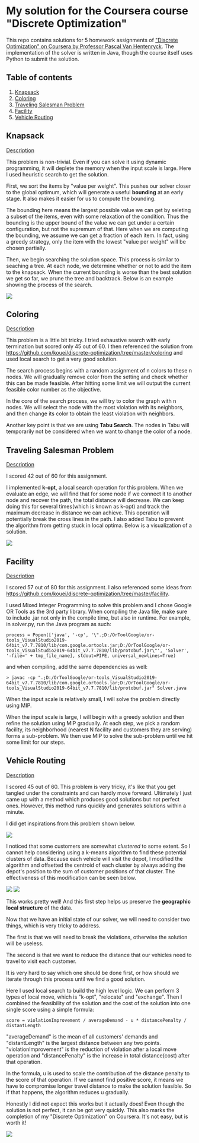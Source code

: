 # My solution for the Coursera course "Discrete Optimization"

This repo contains solutions for 5 homework assignments of ["Discrete Optimization" on Coursera by Professor Pascal Van Hentenryck](https://www.coursera.org/learn/discrete-optimization). The implementation of the solver is written in Java, though the course itself uses Python to submit the solution.

## Table of contents
1. [Knapsack](#Chapter1)
2. [Coloring](#Chapter2)
3. [Traveling Salesman Problem](#Chapter3)
4. [Facility](#Chapter4)
5. [Vehicle Routing](#Chapter5)

<a name="Chapter1"></a>
## Knapsack
[Description](./knapsack/handout.pdf)

This problem is non-trivial. Even if you can solve it using dynamic programming, it will deplete the memory when the input scale is large. Here I used heuristic search to get the solution.

First, we sort the items by "value per weight". This pushes our solver closer to the global optimum, which will generate a useful **bounding** at an early stage. It also makes it easier for us to compute the bounding.

The bounding here means the largest possible value we can get by seleting a subset of the items, even with some relaxation of the condition. Thus the bounding is the upper bound of the value we can get under a certain configuration, but not the supremum of that. Here when we are computing the bounding, we assume we can get a fraction of each item. In fact, using a greedy strategy, only the item with the lowest "value per weight" will be chosen partially.

Then, we begin searching the solution space. This process is similar to seaching a tree. At each node, we determine whether or not to add the item to the knapsack. When the current bounding is worse than the best solution we get so far, we prune the tree and backtrack. Below is an example showing the process of the search.

![](./images/knapsack.jpg)

<a name="Chapter2"></a>
## Coloring
[Description](./coloring/handout.pdf)

This problem is a little bit tricky. I tried exhaustive search with early termination but scored only 45 out of 60. I then referenced the solution from https://github.com/kouei/discrete-optimization/tree/master/coloring and used local search to get a very good solution.

The search process begins with a random assignment of n colors to these n nodes. We will gradually remove color from the setting and check whether this can be made feasible. After hitting some limit we will output the current feasible color number as the objective.

In the core of the search process, we will try to color the graph with n nodes. We will select the node with the most violation with its neighbors, and then change its color to obtain the least violation with neighbors.

Another key point is that we are using **Tabu Search**. The nodes in Tabu will temporarily not be considered when we want to change the color of a node.

<a name="Chapter3"></a>
## Traveling Salesman Problem
[Description](./tsp/handout.pdf)

I scored 42 out of 60 for this assignment.

I implemented **k-opt**, a local search operation for this problem. When we evaluate an edge, we will find that for some node if we connect it to another node and recover the path, the total distance will decrease. We can keep doing this for several times(which is known as k-opt) and track the maximum decrease in distance we can achieve. This operation will potentially break the cross lines in the path. I also added Tabu to prevent the algorithm from getting stuck in local optima. Below is a visualization of a solution.

![](./images/tsp.JPG)

<a name="Chapter4"></a>
## Facility
[Description](./facility/handout.pdf)

I scored 57 out of 80 for this assignment. I also referenced some ideas from https://github.com/kouei/discrete-optimization/tree/master/facility.

I used Mixed Integer Programming to solve this problem and I chose Google OR Tools as the 3rd party library. When compiling the Java file, make sure to include .jar not only in the compile time, but also in runtime. For example, in solver.py, run the Java program as such:

```
process = Popen(['java', '-cp', '\".;D:/OrToolGoogle/or-tools_VisualStudio2019-64bit_v7.7.7810/lib/com.google.ortools.jar;D:/OrToolGoogle/or-tools_VisualStudio2019-64bit_v7.7.7810/lib/protobuf.jar\"', 'Solver', '-file=' + tmp_file_name], stdout=PIPE, universal_newlines=True)
```

and when compiling, add the same dependencies as well:

```
> javac -cp ".;D:/OrToolGoogle/or-tools_VisualStudio2019-64bit_v7.7.7810/lib/com.google.ortools.jar;D:/OrToolGoogle/or-tools_VisualStudio2019-64bit_v7.7.7810/lib/protobuf.jar" Solver.java
```

When the input scale is relatively small, I will solve the problem directly using MIP.

When the input scale is large, I will begin with a greedy solution and then refine the solution using MIP gradually. At each step, we pick a random facility, its neighborhood (nearest N facility and customers they are serving) forms a sub-problem. We then use MIP to solve the sub-problem until we hit some limit for our steps.

<a name="Chapter5"></a>
## Vehicle Routing
[Description](./vrp/handout.pdf)

I scored 45 out of 60. This problem is very tricky, it's like that you get tangled under the constraints and can hardly move forward. Ultimately I just came up with a method which produces good solutions but not perfect ones. However, this method runs quickly and generates solutions within a minute.

I did get inspirations from this problem shown below.

![](./images/vrp1.JPG)

I noticed that some customers are somewhat *clustered* to some extent. So I cannot help considering using a k-means algorithm to find these potential clusters of data. Because each vehicle will visit the depot, I modified the algorithm and offsetted the centroid of each cluster by always adding the depot's position to the sum of customer positions of that cluster. The effectiveness of this modification can be seen below.

![](./images/vrp2.png) ![](./images/vrp3.png)

This works pretty well! And this first step helps us preserve the **geographic local structure** of the data.

Now that we have an initial state of our solver, we will need to consider two things, which is very tricky to address.

The first is that we will need to break the violations, otherwise the solution will be useless.

The second is that we want to reduce the distance that our vehicles need to travel to visit each customer.

It is very hard to say which one should be done first, or how should we iterate through this process until we find a good solution.

Here I used local search to build the high level logic. We can perform 3 types of local move, which is "k-opt", "relocate" and "exchange". Then I combined the feasibility of the solution and the cost of the solution into one single score using a simple formula:

```
score = violationImprovement / averageDemand - u * distancePenalty / distantLength
```

"averageDemand" is the mean of all customers' demands and "distantLength" is the largest distance between any two points. "violationImprovement" is the reduction of violation after a local move operation and "distancePenalty" is the increase in total distance(cost) after that operation.

In the formula, u is used to scale the contribution of the distance penalty to the score of that operation. If we cannot find positive score, it means we have to compromise longer travel distance to make the solution feasible. So if that happens, the algorithm reduces u gradually.

Honestly I did not expect this works but it actually does! Even though the solution is not perfect, it can be got very quickly. This also marks the completion of my "Discrete Optimization" on Coursera. It's not easy, but is worth it!

![](./images/vrp4.JPG)
